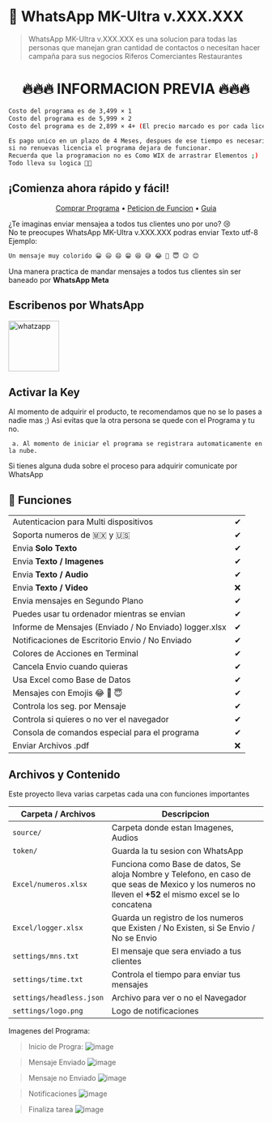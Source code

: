 
# 🦖 WhatsApp MK-Ultra v.XXX.XXX

> WhatsApp MK-Ultra v.XXX.XXX es una solucion para todas las personas que manejan gran cantidad de contactos o necesitan hacer campaña para sus negocios
> Riferos
> Comerciantes
> Restaurantes


<h1 align="center">🔥🔥🔥 INFORMACION PREVIA 🔥🔥🔥</h1>


```bash
Costo del programa es de 3,499 × 1
Costo del programa es de 5,999 × 2
Costo del programa es de 2,899 × 4+ (El precio marcado es por cada licencia)

Es pago unico en un plazo de 4 Meses, despues de ese tiempo es necesario renovar licencia
si no renuevas licencia el programa dejara de funcionar.
Recuerda que la programacion no es Como WIX de arrastrar Elementos ;)
Todo lleva su logica 🥵😎

```

## ¡Comienza ahora rápido y fácil!

<p align="center">
  <a href="https://wa.me/524451540656?text=Quiero%20comprar%20el%20programa%20WhatsApp%20MK%20😎">Comprar Programa</a> •
  <a href="https://wa.me/524451540656?text=Quiero%20una%20funcion%20para%20WhatsApp%20MK%20😎">Peticion de Funcion</a> •
  <a href="https://github.com/WichyAlonzo/WhatsApp-Sender/blob/main/Guia%20WhatsApp%20MK-Ultra.pdf">Guia</a>
</p>


<p>
¿Te imaginas enviar mensajea a todos tus clientes uno por uno? 😢<br>
No te preocupes WhatsApp MK-Ultra v.XXX.XXX podras enviar Texto utf-8<br>
  Ejemplo:
  </p>
  
```bash
Un mensaje muy colorido 😀 😃 😄 😁 😆 😅 😂 🤣 😇 😉 😊
```
  Una manera practica de mandar mensajes a todos tus clientes sin ser baneado por **WhatsApp Meta**

## Escribenos por WhatsApp

<a target="_blank" href=".whatsapp.com/send?phone=524451540656&text=Hola 😎 me ineteresa el programa *WhatsApp Sender MK001*" target="_blank"><img title="whatzapp" height="100" src="https://upload.wikimedia.org/wikipedia/commons/thumb/f/f7/WhatsApp_logo.svg/2000px-WhatsApp_logo.svg.png"></a>


## Activar la Key
Al momento de adquirir el producto, te recomendamos que no se lo pases a nadie mas ;)
Asi evitas que la otra persona se quede con el Programa y tu no.

     a. Al momento de iniciar el programa se registrara automaticamente en la nube.

Si tienes alguna duda sobre el proceso para adquirir comunicate por WhatsApp

## 🦖 Funciones

|                                                               |   |
|---------------------------------------------------------------|---|
| Autenticacion para Multi dispositivos                      | ✔ |
| Soporta numeros de 🇲🇽 y 🇺🇸                      | ✔ |
| Envia **Solo Texto**                               | ✔ |
| Envia **Texto / Imagenes**                               | ✔ |
| Envia **Texto / Audio**                               | ✔ |
| Envia **Texto / Video**                               | ❌ |
| Envia mensajes en Segundo Plano                                             | ✔ |
| Puedes usar tu ordenador mientras se envian                                             | ✔ |
| Informe de Mensajes (Enviado / No Enviado) logger.xlsx                                             | ✔ |
| Notificaciones de Escritorio Envio / No Enviado                                             | ✔ |
| Colores de Acciones en Terminal                                             | ✔ |
| Cancela Envio cuando quieras                                            | ✔ |
| Usa Excel como Base de Datos                                            | ✔ |
| Mensajes con Emojis  😂 🤣 😇                                            | ✔ |
| Controla los seg. por Mensaje                                        | ✔ |
| Controla si quieres o no ver el navegador                                        | ✔ |
| Consola de comandos especial para el programa                                        | ✔ |
| Enviar Archivos .pdf                                           | ❌ |




## Archivos y Contenido


Este proyecto lleva varias carpetas cada una con funciones importantes

| Carpeta / Archivos                 | Descripcion                                                                                                                    |
|-------------------------|----------------------------------------------------------------------------------------------------------------------------------------------------------------|
| `source/`              | Carpeta donde estan Imagenes, Audios                                                                                                               |
| `token/`             | Guarda la tu sesion con WhatsApp                           |
| `Excel/numeros.xlsx`          | Funciona como Base de datos, Se aloja Nombre y Telefono, en caso de que seas de Mexico y los numeros no lleven el **+52** el mismo excel se lo concatena                                          
| `Excel/logger.xlsx`          | Guarda un registro de los numeros que Existen / No Existen, si Se Envio / No se Envio                                     |
| `settings/mns.txt`         | El mensaje que sera enviado a tus clientes |
| `settings/time.txt`            | Controla el tiempo para enviar tus mensajes   |
| `settings/headless.json` | Archivo para ver o no el Navegador|
| `settings/logo.png` | Logo de notificaciones |


Imagenes del Programa:
> Inicio de Progra:
![image](https://github.com/WichyAlonzo/WhatsApp-Sender/assets/67400844/bb61727a-0ed2-4fba-ab92-5896f4ebbdfe)

> Mensaje Enviado
![image](https://github.com/WichyAlonzo/WhatsApp-Sender/assets/67400844/902acfbb-b944-4425-a9fb-4ab126b0c747)

> Mensaje no Enviado
![image](https://github.com/WichyAlonzo/WhatsApp-Sender/assets/67400844/762948b2-401a-47c3-8719-9d1df37d0e8a)

> Notificaciones
![image](https://github.com/WichyAlonzo/WhatsApp-Sender/assets/67400844/4bf6eca0-36fd-4b10-a2d8-0df160521e23)

> Finaliza tarea
![image](https://github.com/WichyAlonzo/WhatsApp-Sender/assets/67400844/5d2bd357-9224-474d-802a-17444147f011)





